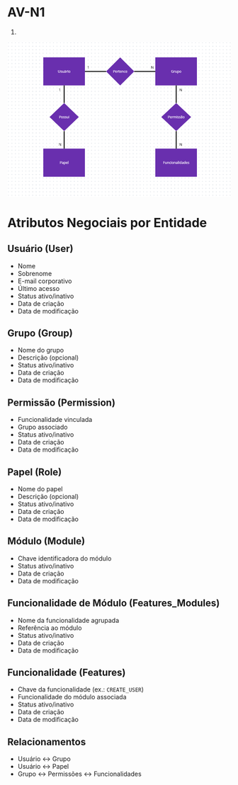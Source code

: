 # AV-N1

1) 

![Modelo](Modelo.png)

# Atributos Negociais por Entidade

## Usuário (User)
- Nome
- Sobrenome
- E-mail corporativo
- Último acesso
- Status ativo/inativo
- Data de criação
- Data de modificação

## Grupo (Group)
- Nome do grupo
- Descrição (opcional)
- Status ativo/inativo
- Data de criação
- Data de modificação

## Permissão (Permission)
- Funcionalidade vinculada
- Grupo associado
- Status ativo/inativo
- Data de criação
- Data de modificação

## Papel (Role)
- Nome do papel
- Descrição (opcional)
- Status ativo/inativo
- Data de criação
- Data de modificação

## Módulo (Module)
- Chave identificadora do módulo
- Status ativo/inativo
- Data de criação
- Data de modificação

## Funcionalidade de Módulo (Features_Modules)
- Nome da funcionalidade agrupada
- Referência ao módulo
- Status ativo/inativo
- Data de criação
- Data de modificação

## Funcionalidade (Features)
- Chave da funcionalidade (ex.: `CREATE_USER`)
- Funcionalidade do módulo associada
- Status ativo/inativo
- Data de criação
- Data de modificação

## Relacionamentos
- Usuário ↔ Grupo
- Usuário ↔ Papel
- Grupo ↔ Permissões ↔ Funcionalidades
